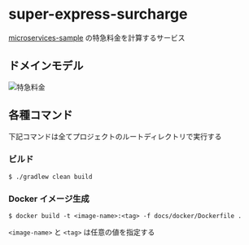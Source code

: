# super-express-surcharge

[microservices-sample](https://github.com/n-ono/microservices-sample) の特急料金を計算するサービス

## ドメインモデル

![特急料金](https://user-images.githubusercontent.com/58995947/99875358-4e628b00-2c32-11eb-8976-7abcdf3585c0.png)

## 各種コマンド

下記コマンドは全てプロジェクトのルートディレクトリで実行する

### ビルド

```
$ ./gradlew clean build
```

### Docker イメージ生成

```
$ docker build -t <image-name>:<tag> -f docs/docker/Dockerfile . 
```

`<image-name>` と `<tag>` は任意の値を指定する
